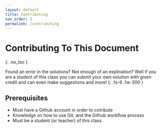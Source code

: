 ```yaml
---
layout: default
title: Contributing 
nav_order: 2
permalink: /contributing
---
```


# Contributing To This Document
{: .no_toc }

Found an error in the solutions? Not enough of an explination? Well if you are a student of this class you can submit your own solution with given credit and can even make suggestions and more! 
{: .fs-6 .fw-300 }

## Prerequisites
* Must have a Github account in order to cotribute
* Knowledge on how to use Git, and the Github workflow process
* Must be a student (or teacher) of this class





